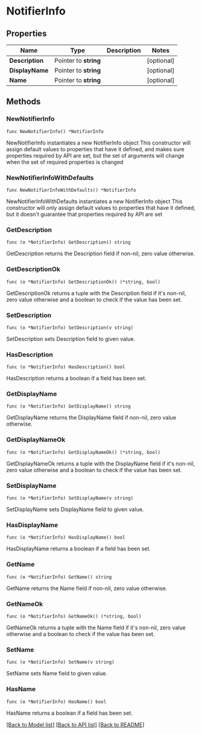 # NotifierInfo

## Properties

Name | Type | Description | Notes
------------ | ------------- | ------------- | -------------
**Description** | Pointer to **string** |  | [optional] 
**DisplayName** | Pointer to **string** |  | [optional] 
**Name** | Pointer to **string** |  | [optional] 

## Methods

### NewNotifierInfo

`func NewNotifierInfo() *NotifierInfo`

NewNotifierInfo instantiates a new NotifierInfo object
This constructor will assign default values to properties that have it defined,
and makes sure properties required by API are set, but the set of arguments
will change when the set of required properties is changed

### NewNotifierInfoWithDefaults

`func NewNotifierInfoWithDefaults() *NotifierInfo`

NewNotifierInfoWithDefaults instantiates a new NotifierInfo object
This constructor will only assign default values to properties that have it defined,
but it doesn't guarantee that properties required by API are set

### GetDescription

`func (o *NotifierInfo) GetDescription() string`

GetDescription returns the Description field if non-nil, zero value otherwise.

### GetDescriptionOk

`func (o *NotifierInfo) GetDescriptionOk() (*string, bool)`

GetDescriptionOk returns a tuple with the Description field if it's non-nil, zero value otherwise
and a boolean to check if the value has been set.

### SetDescription

`func (o *NotifierInfo) SetDescription(v string)`

SetDescription sets Description field to given value.

### HasDescription

`func (o *NotifierInfo) HasDescription() bool`

HasDescription returns a boolean if a field has been set.

### GetDisplayName

`func (o *NotifierInfo) GetDisplayName() string`

GetDisplayName returns the DisplayName field if non-nil, zero value otherwise.

### GetDisplayNameOk

`func (o *NotifierInfo) GetDisplayNameOk() (*string, bool)`

GetDisplayNameOk returns a tuple with the DisplayName field if it's non-nil, zero value otherwise
and a boolean to check if the value has been set.

### SetDisplayName

`func (o *NotifierInfo) SetDisplayName(v string)`

SetDisplayName sets DisplayName field to given value.

### HasDisplayName

`func (o *NotifierInfo) HasDisplayName() bool`

HasDisplayName returns a boolean if a field has been set.

### GetName

`func (o *NotifierInfo) GetName() string`

GetName returns the Name field if non-nil, zero value otherwise.

### GetNameOk

`func (o *NotifierInfo) GetNameOk() (*string, bool)`

GetNameOk returns a tuple with the Name field if it's non-nil, zero value otherwise
and a boolean to check if the value has been set.

### SetName

`func (o *NotifierInfo) SetName(v string)`

SetName sets Name field to given value.

### HasName

`func (o *NotifierInfo) HasName() bool`

HasName returns a boolean if a field has been set.


[[Back to Model list]](../README.md#documentation-for-models) [[Back to API list]](../README.md#documentation-for-api-endpoints) [[Back to README]](../README.md)


